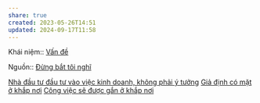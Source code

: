 ```yaml
---
share: true
created: 2023-05-26T14:51
updated: 2024-09-17T11:58
---
```

Khái niệm:: [Vấn đề](V%E1%BA%A5n%20%C4%91%E1%BB%81.md)

Nguồn:: [Đừng bắt tôi nghĩ](%C4%90%E1%BB%ABng%20b%E1%BA%AFt%20t%C3%B4i%20ngh%C4%A9.md)

[Nhà đầu tư đầu tư vào việc kinh doanh, không phải ý tưởng](Nh%C3%A0%20%C4%91%E1%BA%A7u%20t%C6%B0%20%C4%91%E1%BA%A7u%20t%C6%B0%20v%C3%A0o%20vi%E1%BB%87c%20kinh%20doanh,%20kh%C3%B4ng%20ph%E1%BA%A3i%20%C3%BD%20t%C6%B0%E1%BB%9Fng.md)
[Giả định có mặt ở khắp nơi](Gi%E1%BA%A3%20%C4%91%E1%BB%8Bnh%20c%C3%B3%20m%E1%BA%B7t%20%E1%BB%9F%20kh%E1%BA%AFp%20n%C6%A1i.md)
[Công việc sẽ được gắn ở khắp nơi](C%C3%B4ng%20vi%E1%BB%87c%20s%E1%BA%BD%20%C4%91%C6%B0%E1%BB%A3c%20g%E1%BA%AFn%20%E1%BB%9F%20kh%E1%BA%AFp%20n%C6%A1i.md)